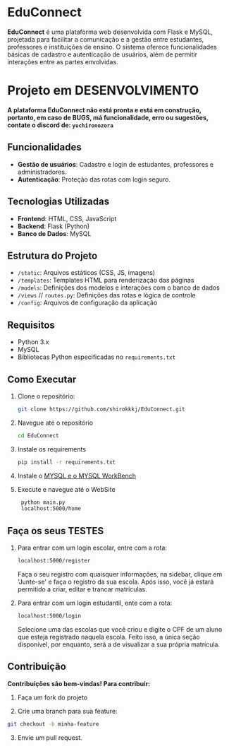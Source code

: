 # EduConnect

**EduConnect** é uma plataforma web desenvolvida com Flask e MySQL, projetada para facilitar a comunicação e a gestão entre estudantes, professores e instituições de ensino. O sistema oferece funcionalidades básicas de cadastro e autenticação de usuários, além de permitir interações entre as partes envolvidas.

# Projeto em DESENVOLVIMENTO
**A plataforma EduConnect não está pronta e está em construção, portanto, em caso de BUGS, má funcionalidade, erro ou sugestões, contate o discord de: `yuchironozora`**

## Funcionalidades

- **Gestão de usuários**: Cadastro e login de estudantes, professores e administradores.
- **Autenticação**: Proteção das rotas com login seguro.

## Tecnologias Utilizadas

- **Frontend**: HTML, CSS, JavaScript
- **Backend**: Flask (Python)
- **Banco de Dados**: MySQL

## Estrutura do Projeto

- `/static`: Arquivos estáticos (CSS, JS, imagens)
- `/templates`: Templates HTML para renderização das páginas
- `/models`: Definições dos modelos e interações com o banco de dados
- `/views` // `routes.py`: Definições das rotas e lógica de controle
- `/config`: Arquivos de configuração da aplicação

## Requisitos

- Python 3.x
- MySQL
- Bibliotecas Python especificadas no `requirements.txt`

## Como Executar

1. Clone o repositório:
   ```bash
   git clone https://github.com/shirokkkj/EduConnect.git
   ```
2. Navegue até o repositório
   ```bash
   cd EduConnect
   ```
3. Instale os requirements
   ```bash
   pip install -r requirements.txt
   ```

4. Instale o [MYSQL e o MYSQL WorkBench](https://dev.mysql.com/downloads/installer/)

5. Execute e navegue até o WebSite
     ```bash
      python main.py
      localhost:5000/home
    ```

## Faça os seus TESTES
1. Para entrar com um login escolar, entre com a rota:
   ```bash
   localhost:5000/register
   ```
   Faça o seu registro com quaisquer informações, na sidebar, clique em 'Junte-se' e faça o registro da sua escola. Após isso, você já estará permitido a criar, editar e trancar matrículas.

2. Para entrar com um login estudantil, ente com a rota:
   ```bash
   localhost:5000/login
   ```
   Selecione uma das escolas que você criou e digite o CPF de um aluno que esteja registrado naquela escola. Feito isso, a única seção disponível, por enquanto, será a de visualizar a sua própria matrícula.
   


## Contribuição
**Contribuições são bem-vindas! Para contribuir:**

1. Faça um fork do projeto

2. Crie uma branch para sua feature:

```bash
git checkout -b minha-feature
```
3. Envie um pull request.
